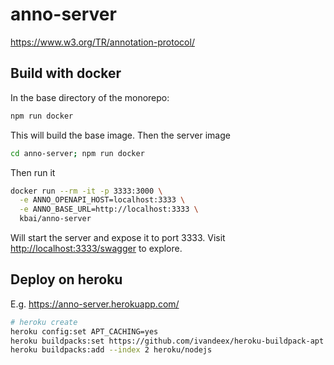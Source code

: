 # anno-server

https://www.w3.org/TR/annotation-protocol/

## Build with docker

In the base directory of the monorepo:

```sh
npm run docker
```

This will build the base image. Then the server image

```sh
cd anno-server; npm run docker
```

Then run it

```sh
docker run --rm -it -p 3333:3000 \
  -e ANNO_OPENAPI_HOST=localhost:3333 \
  -e ANNO_BASE_URL=http://localhost:3333 \
  kbai/anno-server
```

Will start the server and expose it to port 3333. Visit
[http://localhost:3333/swagger](http://localhost:3333/swagger) to explore.


## Deploy on heroku

E.g. https://anno-server.herokuapp.com/

```sh
# heroku create
heroku config:set APT_CACHING=yes
heroku buildpacks:set https://github.com/ivandeex/heroku-buildpack-apt
heroku buildpacks:add --index 2 heroku/nodejs
```
